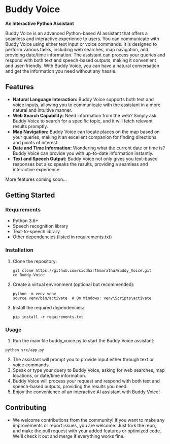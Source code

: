 # Buddy Voice 
**An Interactive Python Assistant**

Buddy Voice is an advanced Python-based AI assistant that offers a seamless and interactive experience to users. You can communicate with Buddy Voice using either text input or voice commands. It is designed to perform various tasks, including web searches, map navigation, and providing date/time information. The assistant can process your queries and respond with both text and speech-based outputs, making it convenient and user-friendly. With Buddy Voice, you can have a natural conversation and get the information you need without any hassle.

## Features
- **Natural Language Interaction:** Buddy Voice supports both text and voice inputs, allowing you to communicate with the assistant in a more natural and intuitive manner.
- **Web Search Capability:** Need information from the web? Simply ask Buddy Voice to search for a specific topic, and it will fetch relevant results promptly.
- **Map Navigation:** Buddy Voice can locate places on the map based on your queries, making it an excellent companion for finding directions and points of interest.
- **Date and Time Information:** Wondering what the current date or time is? Buddy Voice can provide you with up-to-date information instantly.
- **Text and Speech Output:** Buddy Voice not only gives you text-based responses but also speaks the results, providing a seamless and interactive experience.

More features coming soon...

## Getting Started
### Requirements
- Python 3.6+
- Speech recognition library
- Text-to-speech library
- Other dependencies (listed in requirements.txt)

### Installation
1. Clone the repository:
   ```
   git clone https://github.com/siddharthmaratha/Buddy_Voice.git
   cd Buddy-Voice
   ```
   
2. Create a virtual environment (optional but recommended):
   ```
   python -m venv venv
   source venv/bin/activate  # On Windows: venv\Scripts\activate
   ```
   
3. Install the required dependencies:
   ```
   pip install -r requirements.txt
   ```

### Usage
1. Run the main file buddy_voice.py to start the Buddy Voice assistant:
```
python src/app.py
```
2. The assistant will prompt you to provide input either through text or voice commands.
3. Speak or type your query to Buddy Voice, asking for web searches, map locations, or date/time information.
4. Buddy Voice will process your request and respond with both text and speech-based outputs, providing the results you need.
5. Enjoy the convenience of an interactive AI assistant with Buddy Voice!

## Contributing
- We welcome contributions from the community! If you want to make any improvements or report issues, you are welcome. Just fork the repo, and make the pull request with your added features or optimized code. We'll check it out and merge if everything works fine.
